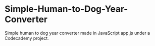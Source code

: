 # Simple-Human-to-Dog-Year-Converter
Simple human to dog year converter made in JavaScript app.js under a Codecademy project.
